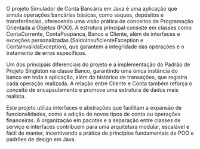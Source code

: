 O projeto Simulador de Conta Bancária em Java é uma aplicação que simula operações bancárias básicas, como saques, depósitos e transferências, oferecendo uma visão prática de conceitos de Programação Orientada a Objetos (POO). A estrutura principal consiste em classes como ContaCorrente, ContaPoupanca, Banco e Cliente, além de interfaces e exceções personalizadas (SaldoInsuficienteException e ContaInvalidaException), que garantem a integridade das operações e o tratamento de erros específicos.

Um dos principais diferenciais do projeto é a implementação do Padrão de Projeto Singleton na classe Banco, garantindo uma única instância do banco em toda a aplicação, além do histórico de transações, que registra cada operação realizada. A relação entre Cliente e Conta também reforça o conceito de encapsulamento e promove uma estrutura de dados mais realista.

Este projeto utiliza interfaces e abstrações que facilitam a expansão de funcionalidades, como a adição de novos tipos de conta ou operações financeiras. A organização em pacotes e a separação entre classes de serviço e interfaces contribuem para uma arquitetura modular, escalável e fácil de manter, incentivando a prática de princípios fundamentais de POO e padrões de design em Java.
